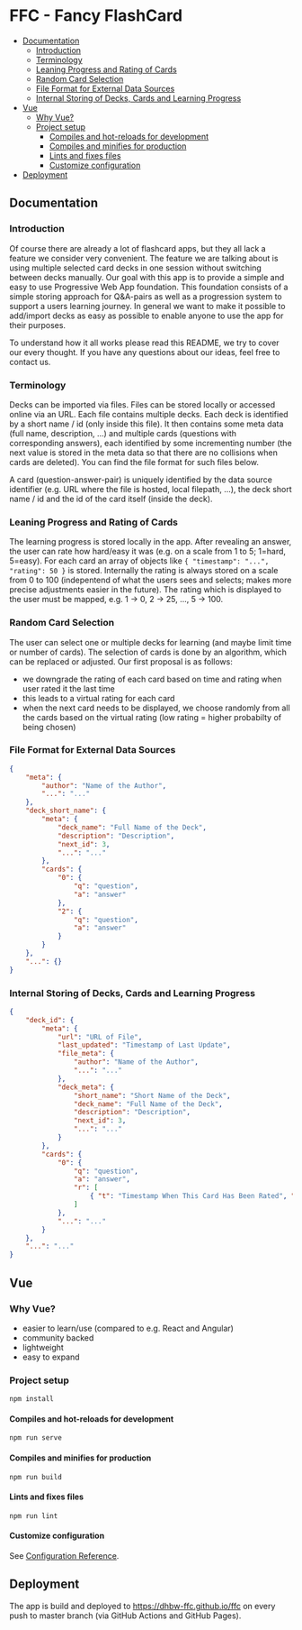 # FFC - Fancy FlashCard <!-- omit in toc -->

- [Documentation](#documentation)
  - [Introduction](#introduction)
  - [Terminology](#terminology)
  - [Leaning Progress and Rating of Cards](#leaning-progress-and-rating-of-cards)
  - [Random Card Selection](#random-card-selection)
  - [File Format for External Data Sources](#file-format-for-external-data-sources)
  - [Internal Storing of Decks, Cards and Learning Progress](#internal-storing-of-decks-cards-and-learning-progress)
- [Vue](#vue)
  - [Why Vue?](#why-vue)
  - [Project setup](#project-setup)
    - [Compiles and hot-reloads for development](#compiles-and-hot-reloads-for-development)
    - [Compiles and minifies for production](#compiles-and-minifies-for-production)
    - [Lints and fixes files](#lints-and-fixes-files)
    - [Customize configuration](#customize-configuration)
- [Deployment](#deployment)

## Documentation

### Introduction
Of course there are already a lot of flashcard apps, but they all lack a feature we consider very convenient.
The feature we are talking about is using multiple selected card decks in one session without switching between decks manually.
Our goal with this app is to provide a simple and easy to use Progressive Web App foundation.
This foundation consists of a simple storing approach for Q&A-pairs as well as a progression system to support a users learning journey.
In general we want to make it possible to add/import decks as easy as possible to enable anyone to use the app for their purposes.

To understand how it all works please read this README, we try to cover our every thought.
If you have any questions about our ideas, feel free to contact us.

### Terminology
Decks can be imported via files.
Files can be stored locally or accessed online via an URL.
Each file contains multiple decks.
Each deck is identified by a short name / id (only inside this file).
It then contains some meta data (full name, description, ...) and multiple cards (questions with corresponding answers), each identified by some incrementing number (the next value is stored in the meta data so that there are no collisions when cards are deleted).
You can find the file format for such files below.

A card (question-answer-pair) is uniquely identified by the data source identifier (e.g. URL where the file is hosted, local filepath, ...), the deck short name / id and the id of the card itself (inside the deck).

### Leaning Progress and Rating of Cards
The learning progress is stored locally in the app.
After revealing an answer, the user can rate how hard/easy it was (e.g. on a scale from 1 to 5; 1=hard, 5=easy).
For each card an array of objects like  ``{ "timestamp": "...", "rating": 50 }`` is stored.
Internally the rating is always stored on a scale from 0 to 100 (indepentend of what the users sees and selects; makes more precise adjustments easier in the future).
The rating which is displayed to the user must be mapped, e.g. 1 &rarr; 0, 2 &rarr; 25, ..., 5 &rarr; 100.

### Random Card Selection
The user can select one or multiple decks for learning (and maybe limit time or number of cards).
The selection of cards is done by an algorithm, which can be replaced or adjusted.
Our first proposal is as follows:
 * we downgrade the rating of each card based on time and rating when user rated it the last time
 * this leads to a virtual rating for each card
 * when the next card needs to be displayed, we choose randomly from all the cards based on the virtual rating (low rating = higher probabilty of being chosen)

### File Format for External Data Sources
````json
{
    "meta": {
        "author": "Name of the Author",
        "...": "..."
    },
    "deck_short_name": {
        "meta": {
            "deck_name": "Full Name of the Deck",
            "description": "Description",
            "next_id": 3,
            "...": "..."
        },
        "cards": {
            "0": {
                "q": "question",
                "a": "answer"
            },
            "2": {
                "q": "question",
                "a": "answer"
            }
        }
    },
    "...": {}
}
````

### Internal Storing of Decks, Cards and Learning Progress
````json
{
    "deck_id": {
        "meta": {
            "url": "URL of File",
            "last_updated": "Timestamp of Last Update",
            "file_meta": {
                "author": "Name of the Author",
                "...": "..."
            },
            "deck_meta": {
                "short_name": "Short Name of the Deck",
                "deck_name": "Full Name of the Deck",
                "description": "Description",
                "next_id": 3,
                "...": "..."
            }
        },
        "cards": {
            "0": {
                "q": "question",
                "a": "answer",
                "r": [
                    { "t": "Timestamp When This Card Has Been Rated", "r": 50 }
                ]
            },
            "...": "..."
        }
    },
    "...": "..."
}
````


## Vue

### Why Vue?

- easier to learn/use (compared to e.g. React and Angular)
- community backed
- lightweight
- easy to expand

### Project setup
```
npm install
```

#### Compiles and hot-reloads for development
```
npm run serve
```

#### Compiles and minifies for production
```
npm run build
```

#### Lints and fixes files
```
npm run lint
```

#### Customize configuration
See [Configuration Reference](https://cli.vuejs.org/config/).

## Deployment

The app is build and deployed to https://dhbw-ffc.github.io/ffc on every push to master branch (via GitHub Actions and GitHub Pages).
